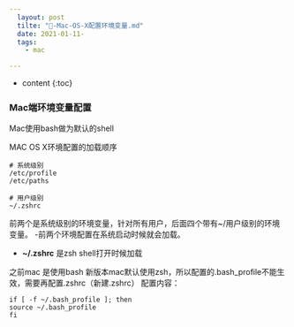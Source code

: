 ```yaml
---
  layout: post
  tilte: "🍎-Mac-OS-X配置环境变量.md"
  date: 2021-01-11-
  tags: 
    - mac

---
```



* content
{:toc}


### Mac端环境变量配置
Mac使用bash做为默认的shell

MAC OS X环境配置的加载顺序
```
# 系统级别
/etc/profile
/etc/paths 

# 用户级别
~/.zshrc
```
前两个是系统级别的环境变量，针对所有用户，后面四个带有~/用户级别的环境变量。
-前两个环境配置在系统启动时候就会加载。
- **~/.zshrc** 是zsh shell打开时候加载

之前mac 是使用bash
新版本mac默认使用zsh，所以配置的.bash_profile不能生效，需要再配置.zshrc（新建.zshrc）
配置内容：
```
if [ -f ~/.bash_profile ]; then
source ~/.bash_profile
fi
```
